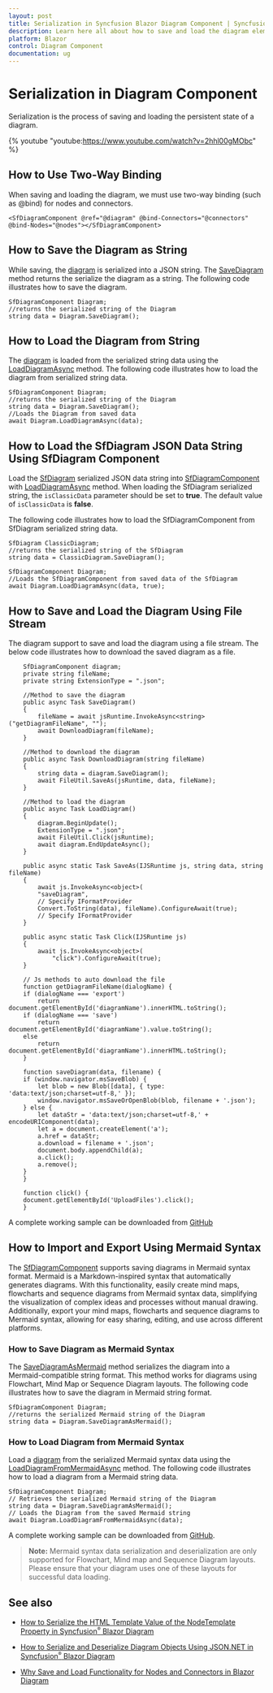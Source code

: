 ```yaml
---
layout: post
title: Serialization in Syncfusion Blazor Diagram Component | Syncfusion
description: Learn here all about how to save and load the diagram elements in Syncfusion Blazor Diagram component and more.
platform: Blazor
control: Diagram Component
documentation: ug
---
```


# Serialization in Diagram Component

Serialization is the process of saving and loading the persistent state of a diagram.

{% youtube "youtube:https://www.youtube.com/watch?v=2hhl00gMObc" %} 

## How to Use Two-Way Binding

When saving and loading the diagram, we must use two-way binding (such as @bind) for nodes and connectors.

```cshtml
<SfDiagramComponent @ref="@diagram" @bind-Connectors="@connectors" @bind-Nodes="@nodes"></SfDiagramComponent>
```

## How to Save the Diagram as String

While saving, the [diagram](https://help.syncfusion.com/cr/blazor/Syncfusion.Blazor.Diagram.SfDiagramComponent.html) is serialized into a JSON string. The [SaveDiagram](https://help.syncfusion.com/cr/blazor/Syncfusion.Blazor.Diagram.SfDiagramComponent.html#Syncfusion_Blazor_Diagram_SfDiagramComponent_SaveDiagram) method returns the serialize the diagram as a string. The following code illustrates how to save the diagram.

```cshtml
SfDiagramComponent Diagram;
//returns the serialized string of the Diagram
string data = Diagram.SaveDiagram();
```

## How to Load the Diagram from String

The [diagram](https://help.syncfusion.com/cr/blazor/Syncfusion.Blazor.Diagram.SfDiagramComponent.html) is loaded from the serialized string data using the [LoadDiagramAsync](https://help.syncfusion.com/cr/blazor/Syncfusion.Blazor.Diagram.SfDiagramComponent.html#Syncfusion_Blazor_Diagram_SfDiagramComponent_LoadDiagramAsync_System_String_System_Boolean_) method. The following code illustrates how to load the diagram from serialized string data.

```cshtml
SfDiagramComponent Diagram;
//returns the serialized string of the Diagram
string data = Diagram.SaveDiagram();
//Loads the Diagram from saved data
await Diagram.LoadDiagramAsync(data);
```

## How to Load the SfDiagram JSON Data String Using SfDiagram Component

Load the [SfDiagram](https://help.syncfusion.com/cr/blazor/Syncfusion.Blazor.Diagrams.SfDiagram.html) serialized JSON data string into [SfDiagramComponent](https://help.syncfusion.com/cr/blazor/Syncfusion.Blazor.Diagram.SfDiagramComponent.html) with [LoadDiagramAsync](https://help.syncfusion.com/cr/blazor/Syncfusion.Blazor.Diagram.SfDiagramComponent.html#Syncfusion_Blazor_Diagram_SfDiagramComponent_LoadDiagramAsync_System_String_System_Boolean_) method. When loading the SfDiagram serialized string, the `isClassicData` parameter should be set to **true**. The default value of `isClassicData` is **false**.

The following code illustrates how to load the SfDiagramComponent from SfDiagram serialized string data.

```cshtml
SfDiagram ClassicDiagram;
//returns the serialized string of the SfDiagram
string data = ClassicDiagram.SaveDiagram(); 

SfDiagramComponent Diagram;
//Loads the SfDiagramComponent from saved data of the SfDiagram
await Diagram.LoadDiagramAsync(data, true);
```

## How to Save and Load the Diagram Using File Stream

The diagram support to save and load the diagram using a file stream. The below code illustrates how to download the saved diagram as a file.

```cshtml
    SfDiagramComponent diagram;
    private string fileName;
    private string ExtensionType = ".json";

    //Method to save the diagram
    public async Task SaveDiagram()
    {
        fileName = await jsRuntime.InvokeAsync<string>("getDiagramFileName", "");
        await DownloadDiagram(fileName);
    }

    //Method to download the diagram
    public async Task DownloadDiagram(string fileName)
    {
        string data = diagram.SaveDiagram();
        await FileUtil.SaveAs(jsRuntime, data, fileName);
    }

    //Method to load the diagram
    public async Task LoadDiagram()
    {
        diagram.BeginUpdate();
        ExtensionType = ".json";
        await FileUtil.Click(jsRuntime);
        await diagram.EndUpdateAsync();
    }

    public async static Task SaveAs(IJSRuntime js, string data, string fileName)
    {
        await js.InvokeAsync<object>(
        "saveDiagram",
        // Specify IFormatProvider
        Convert.ToString(data), fileName).ConfigureAwait(true);
        // Specify IFormatProvider
    }

    public async static Task Click(IJSRuntime js)
    {
        await js.InvokeAsync<object>(
            "click").ConfigureAwait(true);
    }

    // Js methods to auto download the file
    function getDiagramFileName(dialogName) {
    if (dialogName === 'export')
        return document.getElementById('diagramName').innerHTML.toString();
    if (dialogName === 'save')
        return document.getElementById('diagramName').value.toString();
    else
        return document.getElementById('diagramName').innerHTML.toString();
    }

    function saveDiagram(data, filename) {
    if (window.navigator.msSaveBlob) {
        let blob = new Blob([data], { type: 'data:text/json;charset=utf-8,' });
        window.navigator.msSaveOrOpenBlob(blob, filename + '.json');
    } else {
        let dataStr = 'data:text/json;charset=utf-8,' + encodeURIComponent(data);
        let a = document.createElement('a');
        a.href = dataStr;
        a.download = filename + '.json';
        document.body.appendChild(a);
        a.click();
        a.remove();
    }
    }

    function click() {
    document.getElementById('UploadFiles').click();
    }
```

A complete working sample can be downloaded from [GitHub](https://github.com/SyncfusionExamples/Blazor-Diagram-Examples/tree/master/UG-Samples/Serialization/SaveAndLoad)

## How to Import and Export Using Mermaid Syntax

The [SfDiagramComponent](https://help.syncfusion.com/cr/blazor/Syncfusion.Blazor.Diagram.SfDiagramComponent.html) supports saving diagrams in Mermaid syntax format. Mermaid is a Markdown-inspired syntax that automatically generates diagrams. With this functionality, easily create mind maps, flowcharts and sequence diagrams from Mermaid syntax data, simplifying the visualization of complex ideas and processes without manual drawing. Additionally, export your mind maps, flowcharts and sequence diagrams to Mermaid syntax, allowing for easy sharing, editing, and use across different platforms.

### How to Save Diagram as Mermaid Syntax

 The [SaveDiagramAsMermaid](https://help.syncfusion.com/cr/blazor/Syncfusion.Blazor.Diagram.SfDiagramComponent.html#Syncfusion_Blazor_Diagram_SfDiagramComponent_SaveDiagramAsMermaid) method serializes the diagram into a Mermaid-compatible string format. This method works for diagrams using Flowchart, Mind Map or Sequence Diagram layouts. The following code illustrates how to save the diagram in Mermaid string format.

```cshtml
SfDiagramComponent Diagram;
//returns the serialized Mermaid string of the Diagram
string data = Diagram.SaveDiagramAsMermaid();
```

### How to Load Diagram from Mermaid Syntax

Load a [diagram](https://help.syncfusion.com/cr/blazor/Syncfusion.Blazor.Diagram.SfDiagramComponent.html) from the serialized Mermaid syntax data using the [LoadDiagramFromMermaidAsync](https://help.syncfusion.com/cr/blazor/Syncfusion.Blazor.Diagram.SfDiagramComponent.html#Syncfusion_Blazor_Diagram_SfDiagramComponent_LoadDiagramFromMermaidAsync_System_String_) method. The following code illustrates how to load a diagram from a Mermaid string data.

```cshtml
SfDiagramComponent Diagram;
// Retrieves the serialized Mermaid string of the Diagram
string data = Diagram.SaveDiagramAsMermaid();
// Loads the Diagram from the saved Mermaid string
await Diagram.LoadDiagramFromMermaidAsync(data);
```
A complete working sample can be downloaded from [GitHub](https://github.com/SyncfusionExamples/Blazor-Diagram-Examples/tree/master/UG-Samples/MermaidSupport).

>**Note:** Mermaid syntax data serialization and deserialization are only supported for Flowchart, Mind map and Sequence Diagram layouts. Please ensure that your diagram uses one of these layouts for successful data loading.

## See also 

* [How to Serialize the HTML Template Value of the NodeTemplate Property in Syncfusion<sup style="font-size:70%">&reg;</sup> Blazor Diagram](https://support.syncfusion.com/kb/article/17218/how-to-serialize-the-html-template-value-of-the-nodetemplate-property-in-syncfusion-blazor-diagram)

* [How to Serialize and Deserialize Diagram Objects Using JSON.NET in Syncfusion<sup style="font-size:70%">&reg;</sup> Blazor Diagram](https://support.syncfusion.com/kb/article/18736/how-to-serialize-and-deserialize-diagram-objects-using-jsonnet-in-syncfusion-blazor-diagram)

* [Why Save and Load Functionality for Nodes and Connectors in Blazor Diagram](https://support.syncfusion.com/kb/article/16008/why-save-and-load-functionality-for-nodes-and-connectors-in-blazor-diagram)